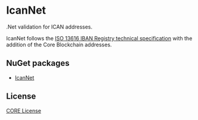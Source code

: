 # IcanNet

.Net validation for ICAN addresses.

IcanNet follows the [ISO 13616 IBAN Registry technical specification](https://www.swift.com/standards/data-standards/iban) with the addition of the Core Blockchain addresses.

## NuGet packages

- [IcanNet](https://www.nuget.org/packages/IcanNet/)

## License

[CORE License](LICENSE)
